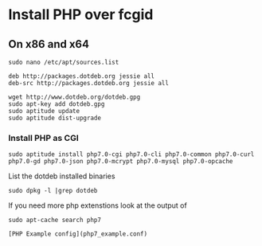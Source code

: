 <h1>Install PHP over fcgid</h1>

<h2>On x86 and x64</h2>



```
sudo nano /etc/apt/sources.list
```

```
deb http://packages.dotdeb.org jessie all
deb-src http://packages.dotdeb.org jessie all
```

```
wget http://www.dotdeb.org/dotdeb.gpg
sudo apt-key add dotdeb.gpg
sudo aptitude update
sudo aptitude dist-upgrade
```
<h3>Install PHP as CGI</h3>

```
sudo aptitude install php7.0-cgi php7.0-cli php7.0-common php7.0-curl php7.0-gd php7.0-json php7.0-mcrypt php7.0-mysql php7.0-opcache
```

List the dotdeb installed binaries
```
sudo dpkg -l |grep dotdeb 
```

If you need more php extenstions look at the output of 

```
sudo apt-cache search php7
```

```
[PHP Example config](php7_example.conf)

